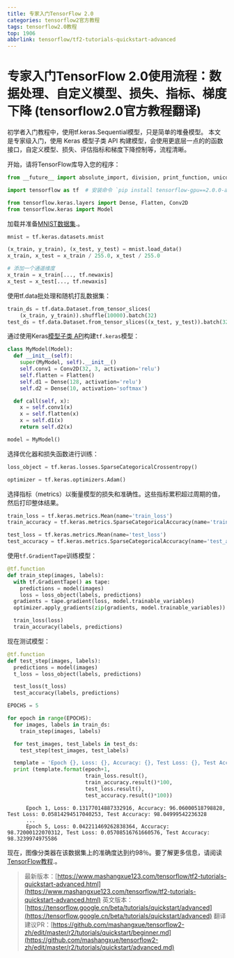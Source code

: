 ```yaml
---
title: 专家入门TensorFlow 2.0
categories: tensorflow2官方教程
tags: tensorflow2.0教程
top: 1906
abbrlink: tensorflow/tf2-tutorials-quickstart-advanced
---
```


# 专家入门TensorFlow 2.0使用流程：数据处理、自定义模型、损失、指标、梯度下降 (tensorflow2.0官方教程翻译)

初学者入门教程中，使用tf.keras.Sequential模型，只是简单的堆叠模型。
本文是专家级入门，使用 Keras 模型子类 API 构建模型，会使用更底层一点的的函数接口，自定义模型、损失、评估指标和梯度下降控制等，流程清晰。


开始，请将TensorFlow库导入您的程序：

```python
from __future__ import absolute_import, division, print_function, unicode_literals

import tensorflow as tf  # 安装命令 `pip install tensorflow-gpu==2.0.0-alpha0`

from tensorflow.keras.layers import Dense, Flatten, Conv2D
from tensorflow.keras import Model
```

加载并准备[MNIST数据集](http://yann.lecun.com/exdb/mnist/).。

```python
mnist = tf.keras.datasets.mnist

(x_train, y_train), (x_test, y_test) = mnist.load_data()
x_train, x_test = x_train / 255.0, x_test / 255.0

# 添加一个通道维度
x_train = x_train[..., tf.newaxis]
x_test = x_test[..., tf.newaxis]
```

使用tf.data批处理和随机打乱数据集：

```python
train_ds = tf.data.Dataset.from_tensor_slices(
    (x_train, y_train)).shuffle(10000).batch(32)
test_ds = tf.data.Dataset.from_tensor_slices((x_test, y_test)).batch(32)
```

通过使用Keras[模型子类 API](https://tensorflow.google.cn/guide/keras#model_subclassing)构建`tf.keras`模型：

```python
class MyModel(Model):
  def __init__(self):
    super(MyModel, self).__init__()
    self.conv1 = Conv2D(32, 3, activation='relu')
    self.flatten = Flatten()
    self.d1 = Dense(128, activation='relu')
    self.d2 = Dense(10, activation='softmax')

  def call(self, x):
    x = self.conv1(x)
    x = self.flatten(x)
    x = self.d1(x)
    return self.d2(x)

model = MyModel()
```

选择优化器和损失函数进行训练：

```python
loss_object = tf.keras.losses.SparseCategoricalCrossentropy()

optimizer = tf.keras.optimizers.Adam()
```

选择指标（metrics）以衡量模型的损失和准确性。这些指标累积超过周期的值，然后打印整体结果。

```python
train_loss = tf.keras.metrics.Mean(name='train_loss')
train_accuracy = tf.keras.metrics.SparseCategoricalAccuracy(name='train_accuracy')

test_loss = tf.keras.metrics.Mean(name='test_loss')
test_accuracy = tf.keras.metrics.SparseCategoricalAccuracy(name='test_accuracy')
```

使用`tf.GradientTape`训练模型：

```python
@tf.function
def train_step(images, labels):
  with tf.GradientTape() as tape:
    predictions = model(images)
    loss = loss_object(labels, predictions)
  gradients = tape.gradient(loss, model.trainable_variables)
  optimizer.apply_gradients(zip(gradients, model.trainable_variables))

  train_loss(loss)
  train_accuracy(labels, predictions)
```

现在测试模型：

```python
@tf.function
def test_step(images, labels):
  predictions = model(images)
  t_loss = loss_object(labels, predictions)

  test_loss(t_loss)
  test_accuracy(labels, predictions)
```

```python
EPOCHS = 5

for epoch in range(EPOCHS):
  for images, labels in train_ds:
    train_step(images, labels)

  for test_images, test_labels in test_ds:
    test_step(test_images, test_labels)

  template = 'Epoch {}, Loss: {}, Accuracy: {}, Test Loss: {}, Test Accuracy: {}'
  print (template.format(epoch+1,
                         train_loss.result(),
                         train_accuracy.result()*100,
                         test_loss.result(),
                         test_accuracy.result()*100))
```

```
      Epoch 1, Loss: 0.13177014887332916, Accuracy: 96.06000518798828, Test Loss: 0.05814294517040253, Test Accuracy: 98.04999542236328 
      ...
      Epoch 5, Loss: 0.042211469262838364, Accuracy: 98.72000122070312, Test Loss: 0.05708516761660576, Test Accuracy: 98.3239974975586
```

现在，图像分类器在该数据集上的准确度达到约98％。要了解更多信息，请阅读 [TensorFlow教程](https://tensorflow.google.cn/beta/tutorials/keras).。

> 最新版本：[https://www.mashangxue123.com/tensorflow/tf2-tutorials-quickstart-advanced.html](https://www.mashangxue123.com/tensorflow/tf2-tutorials-quickstart-advanced.html)
> 英文版本：[https://tensorflow.google.cn/beta/tutorials/quickstart/advanced](https://tensorflow.google.cn/beta/tutorials/quickstart/advanced)
> 翻译建议PR：[https://github.com/mashangxue/tensorflow2-zh/edit/master/r2/tutorials/quickstart/beginner.md](https://github.com/mashangxue/tensorflow2-zh/edit/master/r2/tutorials/quickstart/advanced.md)
